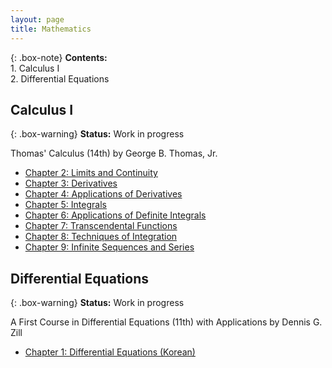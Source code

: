 ```yaml
---
layout: page
title: Mathematics
---
```


{: .box-note}
**Contents:** 
<br/>1. Calculus I
<br/>2. Differential Equations

## Calculus I

{: .box-warning}
**Status:** Work in progress

Thomas' Calculus (14th) by George B. Thomas, Jr.

* [Chapter 2: Limits and Continuity](/resources/mathematics/Calculus_I/CALC1-2.pdf)
* [Chapter 3: Derivatives](/resources/mathematics/Calculus_I/CALC1-3.pdf)
* [Chapter 4: Applications of Derivatives](/resources/mathematics/Calculus_I/CALC1-4.pdf)
* [Chapter 5: Integrals](/resources/mathematics/Calculus_I/CALC1-5.pdf)
* [Chapter 6: Applications of Definite Integrals](/resources/mathematics/Calculus_I/CALC1-6.pdf)
* [Chapter 7: Transcendental Functions](/resources/mathematics/Calculus_I/CALC1-7.pdf)
* [Chapter 8: Techniques of Integration](/resources/mathematics/Calculus_I/CALC1-8.pdf)
* [Chapter 9: Infinite Sequences and Series](/resources/mathematics/Calculus_I/CALC1-9.pdf)

## Differential Equations

{: .box-warning}
**Status:** Work in progress

A First Course in Differential Equations (11th) with Applications by Dennis G. Zill

* [Chapter 1: Differential Equations (Korean)](/resources/mathematics/DE/DE-1.pdf)
